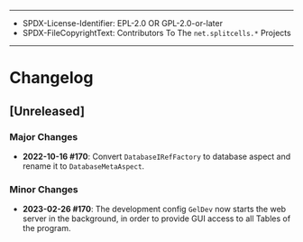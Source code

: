 ----
* SPDX-License-Identifier: EPL-2.0 OR GPL-2.0-or-later
* SPDX-FileCopyrightText: Contributors To The `net.splitcells.*` Projects
----
# Changelog
## [Unreleased]
### Major Changes
* **2022-10-16 \#170**: Convert `DatabaseIRefFactory` to database aspect and rename it to `DatabaseMetaAspect`.
### Minor Changes
* **2023-02-26 \#170**: The development config `GelDev` now starts the web server in the background,
  in order to provide GUI access to all Tables of the program.